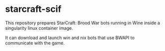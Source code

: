 # starcraft-scif
This repository prepares StarCraft: Brood War bots running in Wine inside a singularity linux container image.

It can download and launch win and nix bots that use BWAPI to communicate with the game.
